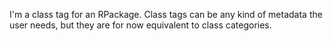 I'm a class tag for an RPackage. Class tags can be any kind of metadata the user needs, but they are for now equivalent to class categories. 